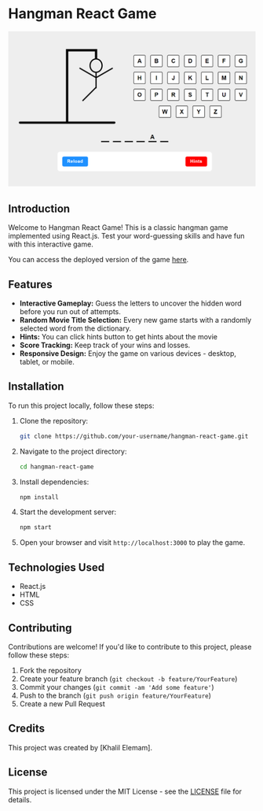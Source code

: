 # Hangman React Game

![Hangman React Game](hangman-react-game-screenshot.png)

## Introduction

Welcome to Hangman React Game! This is a classic hangman game implemented using React.js. Test your word-guessing skills and have fun with this interactive game.

You can access the deployed version of the game [here](https://velvety-clafoutis-e4b17f.netlify.app/).

## Features

- **Interactive Gameplay:** Guess the letters to uncover the hidden word before you run out of attempts.
- **Random Movie Title Selection:** Every new game starts with a randomly selected word from the dictionary.
- **Hints:** You can click hints button to get hints about the movie
- **Score Tracking:** Keep track of your wins and losses.
- **Responsive Design:** Enjoy the game on various devices - desktop, tablet, or mobile.

## Installation

To run this project locally, follow these steps:

1. Clone the repository:

   ```bash
   git clone https://github.com/your-username/hangman-react-game.git
   ```

2. Navigate to the project directory:

   ```bash
   cd hangman-react-game
   ```

3. Install dependencies:

   ```bash
   npm install
   ```

4. Start the development server:

   ```bash
   npm start
   ```

5. Open your browser and visit `http://localhost:3000` to play the game.

## Technologies Used

- React.js
- HTML
- CSS

## Contributing

Contributions are welcome! If you'd like to contribute to this project, please follow these steps:

1. Fork the repository
2. Create your feature branch (`git checkout -b feature/YourFeature`)
3. Commit your changes (`git commit -am 'Add some feature'`)
4. Push to the branch (`git push origin feature/YourFeature`)
5. Create a new Pull Request

## Credits

This project was created by [Khalil Elemam].

## License

This project is licensed under the MIT License - see the [LICENSE](LICENSE) file for details.
